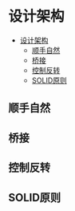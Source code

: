 # 设计架构

<!--ts-->
* [设计架构](#设计架构)
   * [顺手自然](#顺手自然)
   * [桥接](#桥接)
   * [控制反转](#控制反转)
   * [SOLID原则](#solid原则)

<!-- Created by https://github.com/ekalinin/github-markdown-toc -->
<!-- Added by: runner, at: Tue Apr  4 10:23:08 UTC 2023 -->

<!--te-->

## 顺手自然

## 桥接

## 控制反转

## SOLID原则

